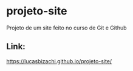 # projeto-site
 Projeto de um site feito no curso de Git e Github

## Link:
https://lucasbizachi.github.io/projeto-site/
